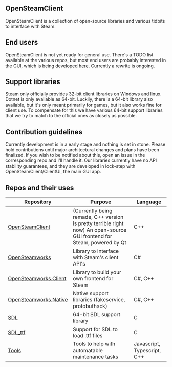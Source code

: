## OpenSteamClient
OpenSteamClient is a collection of open-source libraries and various tidbits to interface with Steam.

## End users
OpenSteamClient is not yet ready for general use. There's a TODO list available at the various repos, but most end users are probably interested in the GUI, which is being developed [here](https://github.com/OpenSteamClient/OpenSteamClient).
Currently a rewrite is ongoing.

## Support libraries
Steam only officially provides 32-bit client libraries on Windows and linux. Dotnet is only available as 64-bit. Luckily, there is a 64-bit library also available, but it's only meant primarily for games, but it also works fine for client use.
To compensate for this we have various 64-bit support libraries that we try to match to the official ones as closely as possible.

## Contribution guidelines
Currently development is in a early stage and nothing is set in stone.
Please hold contributions until major architectural changes and plans have been finalized. If you wish to be notified about this, open an issue in the corresponding repo and I'll handle it.
Our libraries currently have no API stability guarantees, and they are developed in lock-step with OpenSteamClient/ClientUI, the main GUI app. 


## Repos and their uses
| Repository  | Purpose | Language |
| ------------- | ------------- | - |
| [OpenSteamClient](https://github.com/OpenSteamClient/OpenSteamClient) | (Currently being remade, C++ version is pretty terrible right now) An open-source GUI frontend for Steam, powered by Qt | C++ |
| [OpenSteamworks](https://github.com/OpenSteamClient/OpenSteamworks) | Library to interface with Steam's client API's | C# |
| [OpenSteamworks.Client](https://github.com/OpenSteamClient/OpenSteamworks.Client) | Library to build your own frontend for Steam | C#, C++ |
| [OpenSteamworks.Native](https://github.com/OpenSteamClient/OpenSteamworks.Native) | Native support libraries (fakeservice, protobufhack) | C#, C++ |
| [SDL](https://github.com/OpenSteamClient/SDL) | 64-bit SDL support library | C |
| [SDL_ttf](https://github.com/OpenSteamClient/SDL_ttf) | Support for SDL to load .ttf files | C |
| [Tools](https://github.com/OpenSteamClient/Tools) | Tools to help with automatable maintenance tasks | Javascript, Typescript, C++ |

<!--

**Here are some ideas to get you started:**

🙋‍♀️ A short introduction - what is your organization all about?
🌈 Contribution guidelines - how can the community get involved?
👩‍💻 Useful resources - where can the community find your docs? Is there anything else the community should know?
🍿 Fun facts - what does your team eat for breakfast?
🧙 Remember, you can do mighty things with the power of [Markdown](https://docs.github.com/github/writing-on-github/getting-started-with-writing-and-formatting-on-github/basic-writing-and-formatting-syntax)
-->
